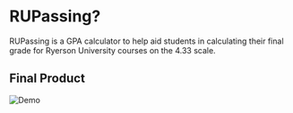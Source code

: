 # RUPassing?
RUPassing is a GPA calculator to help aid students in calculating their final grade for Ryerson University courses on the 4.33 scale.

## Final Product
![Demo](https://github.com/ashxnth/RUPassing/blob/master/RUPassing.png?raw=true)


